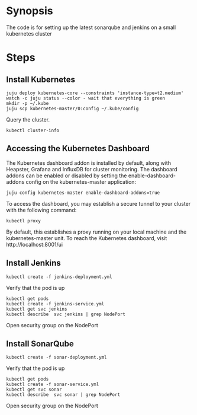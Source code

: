 # Synopsis

The code is for setting up   the latest sonarqube and jenkins on a small kubernetes cluster

# Steps

## Install Kubernetes
```
juju deploy kubernetes-core --constraints 'instance-type=t2.medium'
watch -c juju status --color - wait that everything is green
mkdir -p ~/.kube
juju scp kubernetes-master/0:config ~/.kube/config
```
Query the cluster.
```
kubectl cluster-info
```
## Accessing the Kubernetes Dashboard

The Kubernetes dashboard addon is installed by default, along with Heapster,
Grafana and InfluxDB for cluster monitoring. The dashboard addons can be
enabled or disabled by setting the enable-dashboard-addons config on the
kubernetes-master application:

```
juju config kubernetes-master enable-dashboard-addons=true
```
To access the dashboard, you may establish a secure tunnel to your cluster with
the following command:

```
kubectl proxy
```
By default, this establishes a proxy running on your local machine and the
kubernetes-master unit. To reach the Kubernetes dashboard, visit
http://localhost:8001/ui

## Install Jenkins
```
kubectl create -f jenkins-deployment.yml
```
Verify that the pod is up
```
kubectl get pods
kubectl create -f jenkins-service.yml
kubectl get svc jenkins
kubectl describe  svc jenkins | grep NodePort
```
Open security group on the NodePort 
## Install SonarQube
```
kubectl create -f sonar-deployment.yml
```
Verify that the pod is up
```
kubectl get pods
kubectl create -f sonar-service.yml
kubectl get svc sonar
kubectl describe  svc sonar | grep NodePort
```
Open security group on the NodePort 
